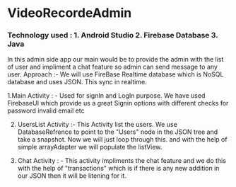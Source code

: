 # VideoRecordeAdmin

### Technology used : 1. Android Studio 2. Firebase Database 3. Java

In this admin side app our main would be to provide the admin with the list of user and impliment a chat feature so admin can send message to any user.
Approach :- We will use FireBase Realtime database which is NoSQL database and uses JSON. This sync in realtime.

1.Main Activity : - Used for signIn and LogIn purpose. We have used FirebaseUI which provide us a great Signin options with different checks for password invalid email etc

2. UsersList Activity :- This Activity list the users. We use DatabaseRefrence to point to the "Users" node in the JSON tree and take a snapshot. Now we will just loop through
this. and with the help of simple arrayAdapter we will populate the listView.

3. Chat Activity : - This activity impliments the chat feature and we do this with the help of "transactions" which is if there is any new addition in our JSON then it will be
litening for it.
